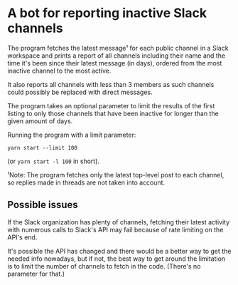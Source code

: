 # A bot for reporting inactive Slack channels

The program fetches the latest message¹ for each public channel in a Slack workspace and prints a report of all channels including their name and the time it's been since their latest message (in days), ordered from the most inactive channel to the most active.

It also reports all channels with less than 3 members as such channels could possibly be replaced with direct messages.

The program takes an optional parameter to limit the results of the first listing to only those channels that have been inactive for longer than the given amount of days.

Running the program with a limit parameter:
```
yarn start --limit 100
``` 
(or `yarn start -l 100` in short).

¹Note: The program fetches only the latest top-level post to each channel, so replies made in threads are not taken into account.

## Possible issues

If the Slack organization has plenty of channels, fetching their latest activity with numerous calls to Slack's API may fail because of rate limiting on the API's end.

It's possible the API has changed and there would be a better way to get the needed info nowadays, but if not, the best way to get around the limitation is to limit the number of channels to fetch in the code. (There's no parameter for that.)
